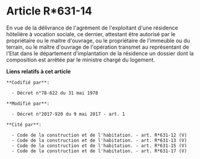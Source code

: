 # Article R*631-14

En vue de la délivrance de l'agrément de l'exploitant d'une résidence hôtelière à vocation sociale, ce dernier, attestant
être autorisé par le propriétaire ou le maitre d'ouvrage, ou le propriétaire de l'immeuble ou du terrain, ou le maître
d'ouvrage de l'opération transmet au représentant de l'Etat dans le département d'implantation de la résidence un dossier
dont la composition est arrêtée par le ministre chargé du logement.

**Liens relatifs à cet article**

	**Codifié par**:

	  - Décret n°78-622 du 31 mai 1978

	**Modifié par**:

	  - Décret n°2017-920 du 9 mai 2017 - art. 1

	**Cité par**:

	  - Code de la construction et de l'habitation. - art. R*631-12 (V)
	  - Code de la construction et de l'habitation. - art. R*631-13 (V)
	  - Code de la construction et de l'habitation. - art. R*631-15 (V)
	  - Code de la construction et de l'habitation. - art. R*631-17 (V)
